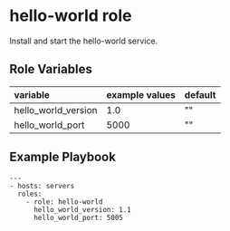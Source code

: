 hello-world role
=========

Install and start the hello-world service.

Role Variables
--------------

| variable            | example values  | default 
|:--------------------|-----------------|---------
| hello_world_version | 1.0             | ""     
| hello_world_port    | 5000            | ""    


Example Playbook
----------------
    ---
    - hosts: servers
      roles:
        - role: hello-world
          hello_world_version: 1.1
          hello_world_port: 5005
